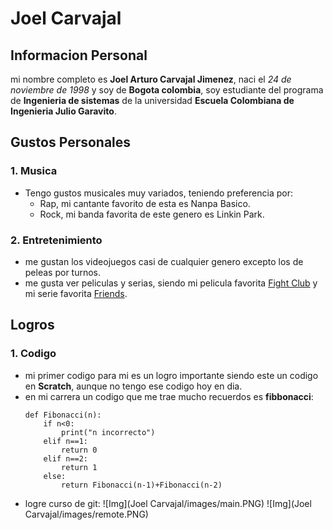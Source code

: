 # Joel Carvajal
## Informacion Personal
mi nombre completo es **Joel Arturo Carvajal Jimenez**, naci el *24 de noviembre de 1998* y soy de **Bogota colombia**, soy estudiante del programa de **Ingenieria de sistemas** de la universidad **Escuela Colombiana de Ingenieria Julio Garavito**.

## Gustos Personales
### 1. Musica
* Tengo gustos musicales muy variados, teniendo preferencia por:
    * Rap, mi cantante favorito de esta es Nanpa Basico.
    * Rock, mi banda favorita de este genero es Linkin Park.
### 2. Entretenimiento
* me gustan los videojuegos casi de cualquier genero excepto los de peleas por turnos.
* me gusta ver peliculas y serias, siendo mi pelicula favorita [Fight Club](https://www.imdb.com/title/tt0137523/) y mi serie favorita [Friends](https://www.imdb.com/title/tt0108778/?ref_=nv_sr_srsg_0).

## Logros
### 1. Codigo
* mi primer codigo para mi es un logro importante siendo este un codigo en **Scratch**, aunque no tengo ese codigo hoy en dia.
* en mi carrera un codigo que me trae mucho recuerdos es  **fibbonacci**:
    ~~~
    def Fibonacci(n): 
        if n<0: 
            print("n incorrecto") 
        elif n==1: 
            return 0
        elif n==2: 
            return 1
        else: 
            return Fibonacci(n-1)+Fibonacci(n-2) 
    ~~~
* logre curso de git:
![Img](Joel Carvajal/images/main.PNG)
![Img](Joel Carvajal/images/remote.PNG)